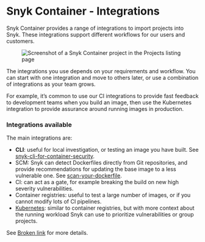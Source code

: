 # Snyk Container - Integrations

Snyk Container provides a range of integrations to import projects into Snyk. These integrations support different workflows for our users and customers.

<figure><img src="../../.gitbook/assets/Snyk container integrations.png" alt="Screenshot of a Snyk Container project in the Projects listing page"><figcaption></figcaption></figure>

The integrations you use depends on your requirements and workflow. You can start with one integration and move to others later, or use a combination of integrations as your team grows.

For example, it’s common to use our CI integrations to provide fast feedback to development teams when you build an image, then use the Kubernetes integration to provide assurance around running images in production.

### Integrations available

The main integrations are:

* **CLI**: useful for local investigation, or testing an image you have built. See [snyk-cli-for-container-security](../snyk-cli-for-container-security/ "mention").
* SCM: Snyk can detect Dockerfiles directly from Git repositories, and provide recommendations for updating the base image to a less vulnerable one. See [scan-your-dockerfile](../scan-your-dockerfile/ "mention").
* CI: can act as a gate, for example breaking the build on new high severity vulnerabilities.
* Container registries: useful to test a large number of images, or if you cannot modify lots of CI pipelines.
* [Kubernetes](https://support.snyk.io/hc/en-us/articles/360003916138-Kubernetes-integration-overview): similar to container registries, but with more context about the running workload Snyk can use to prioritize vulnerabilities or group projects.

See [Broken link](broken-reference "mention") for more details.
